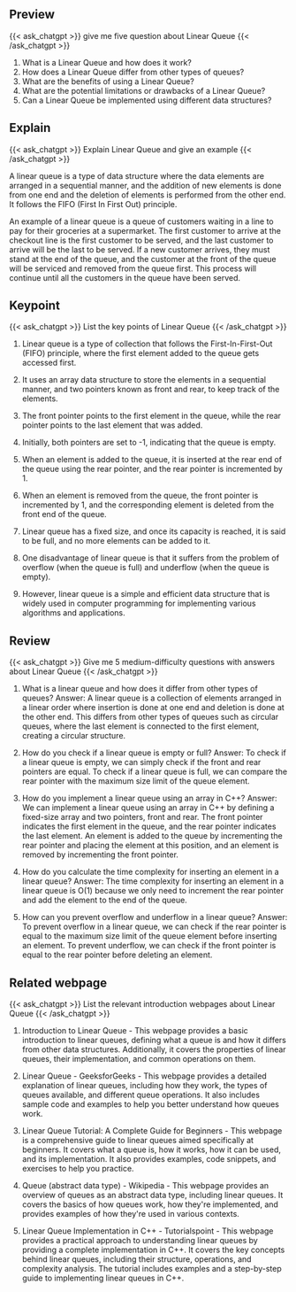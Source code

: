 ## Preview
{{< ask_chatgpt >}}
give me five question about Linear Queue
{{< /ask_chatgpt >}}



1. What is a Linear Queue and how does it work?
2. How does a Linear Queue differ from other types of queues?
3. What are the benefits of using a Linear Queue?
4. What are the potential limitations or drawbacks of a Linear Queue?
5. Can a Linear Queue be implemented using different data structures?   

## Explain
{{< ask_chatgpt >}}
Explain Linear Queue and give an example
{{< /ask_chatgpt >}}



A linear queue is a type of data structure where the data elements are arranged in a sequential manner, and the addition of new elements is done from one end and the deletion of elements is performed from the other end. It follows the FIFO (First In First Out) principle.

An example of a linear queue is a queue of customers waiting in a line to pay for their groceries at a supermarket. The first customer to arrive at the checkout line is the first customer to be served, and the last customer to arrive will be the last to be served. If a new customer arrives, they must stand at the end of the queue, and the customer at the front of the queue will be serviced and removed from the queue first. This process will continue until all the customers in the queue have been served.   

## Keypoint
{{< ask_chatgpt >}}
List the key points of Linear Queue
{{< /ask_chatgpt >}}



1. Linear queue is a type of collection that follows the First-In-First-Out (FIFO) principle, where the first element added to the queue gets accessed first.

2. It uses an array data structure to store the elements in a sequential manner, and two pointers known as front and rear, to keep track of the elements.

3. The front pointer points to the first element in the queue, while the rear pointer points to the last element that was added.

4. Initially, both pointers are set to -1, indicating that the queue is empty.

5. When an element is added to the queue, it is inserted at the rear end of the queue using the rear pointer, and the rear pointer is incremented by 1.

6. When an element is removed from the queue, the front pointer is incremented by 1, and the corresponding element is deleted from the front end of the queue.

7. Linear queue has a fixed size, and once its capacity is reached, it is said to be full, and no more elements can be added to it.

8. One disadvantage of linear queue is that it suffers from the problem of overflow (when the queue is full) and underflow (when the queue is empty).

9. However, linear queue is a simple and efficient data structure that is widely used in computer programming for implementing various algorithms and applications.   

## Review
{{< ask_chatgpt >}}
Give me 5 medium-difficulty questions with answers about Linear Queue
{{< /ask_chatgpt >}}



1. What is a linear queue and how does it differ from other types of queues?
Answer: A linear queue is a collection of elements arranged in a linear order where insertion is done at one end and deletion is done at the other end. This differs from other types of queues such as circular queues, where the last element is connected to the first element, creating a circular structure.

2. How do you check if a linear queue is empty or full?
Answer: To check if a linear queue is empty, we can simply check if the front and rear pointers are equal. To check if a linear queue is full, we can compare the rear pointer with the maximum size limit of the queue element.

3. How do you implement a linear queue using an array in C++?
Answer: We can implement a linear queue using an array in C++ by defining a fixed-size array and two pointers, front and rear. The front pointer indicates the first element in the queue, and the rear pointer indicates the last element. An element is added to the queue by incrementing the rear pointer and placing the element at this position, and an element is removed by incrementing the front pointer.

4. How do you calculate the time complexity for inserting an element in a linear queue?
Answer: The time complexity for inserting an element in a linear queue is O(1) because we only need to increment the rear pointer and add the element to the end of the queue.

5. How can you prevent overflow and underflow in a linear queue?
Answer: To prevent overflow in a linear queue, we can check if the rear pointer is equal to the maximum size limit of the queue element before inserting an element. To prevent underflow, we can check if the front pointer is equal to the rear pointer before deleting an element.   

## Related webpage
{{< ask_chatgpt >}}
List the relevant introduction webpages about Linear Queue
{{< /ask_chatgpt >}}



1. Introduction to Linear Queue - This webpage provides a basic introduction to linear queues, defining what a queue is and how it differs from other data structures. Additionally, it covers the properties of linear queues, their implementation, and common operations on them.

2. Linear Queue - GeeksforGeeks - This webpage provides a detailed explanation of linear queues, including how they work, the types of queues available, and different queue operations. It also includes sample code and examples to help you better understand how queues work.

3. Linear Queue Tutorial: A Complete Guide for Beginners - This webpage is a comprehensive guide to linear queues aimed specifically at beginners. It covers what a queue is, how it works, how it can be used, and its implementation. It also provides examples, code snippets, and exercises to help you practice.

4. Queue (abstract data type) - Wikipedia - This webpage provides an overview of queues as an abstract data type, including linear queues. It covers the basics of how queues work, how they're implemented, and provides examples of how they're used in various contexts.

5. Linear Queue Implementation in C++ - Tutorialspoint - This webpage provides a practical approach to understanding linear queues by providing a complete implementation in C++. It covers the key concepts behind linear queues, including their structure, operations, and complexity analysis. The tutorial includes examples and a step-by-step guide to implementing linear queues in C++.   

